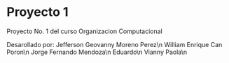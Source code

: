 # Proyecto 1
Proyecto No. 1 del curso Organizacion Computacional

Desarollado por:
      Jefferson Geovanny Moreno Perez\n
      William Enrique Can Poron\n
      Jorge Fernando Mendoza\n
      Eduardo\n
      Vianny Paola\n
